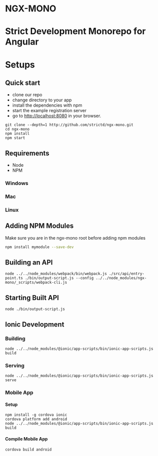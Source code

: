 # NGX-MONO
# Strict Development Monorepo for Angular

# Setups

## Quick start

* clone our repo
* change directory to your app
* install the dependencies with npm
* start the example registration server
* go to [http://localhost:8080](http://localhost:8080) in your browser.

```
git clone --depth=1 http://github.com/strictd/ngx-mono.git
cd ngx-mono
npm install
npm start

```

## Requirements
* Node
* NPM

### Windows

### Mac

### Linux

## Adding NPM Modules
Make sure you are in the ngx-mono root before adding npm modules

```bash
npm install mymodule --save-dev
```

## Building an API
```
node ../../node_modules/webpack/bin/webpack.js ./src/api/entry-point.ts ./bin/output-script.js --config ../../node_modules/ngx-mono/_scripts/webpack-cli.js
```

## Starting Built API
```
node ./bin/output-script.js
```

## Ionic Development
### Building
```
node ../../node_modules/@ionic/app-scripts/bin/ionic-app-scripts.js build
```

### Serving
```
node ../../node_modules/@ionic/app-scripts/bin/ionic-app-scripts.js serve
```

### Mobile App
#### Setup
```
npm install -g cordova ionic
cordova platform add android
node ../../node_modules/@ionic/app-scripts/bin/ionic-app-scripts.js build
```

#### Compile Mobile App
```
cordova build android
```


